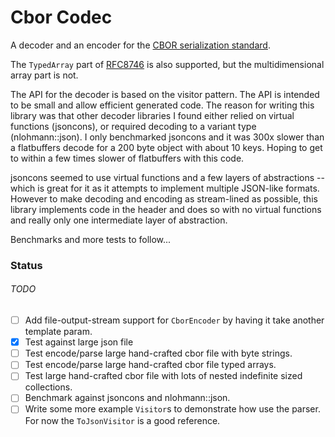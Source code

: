# Cbor Codec

A decoder and an encoder for the [CBOR serialization standard](https://www.rfc-editor.org/rfc/rfc8949.html#name-major-types).

The `TypedArray` part of [RFC8746](https://www.rfc-editor.org/rfc/rfc8746.html#name-typed-arrays) is also supported, but the multidimensional array part is not.

The API for the decoder is based on the visitor pattern. The API is intended to be small and allow efficient generated code. The reason for writing this library was that other decoder libraries I found either relied on virtual functions (jsoncons), or required decoding to a variant type (nlohmann::json). I only benchmarked jsoncons and it was 300x slower than a flatbuffers decode for a 200 byte object with about 10 keys. Hoping to get to within a few times slower of flatbuffers with this code.

jsoncons seemed to use virtual functions and a few layers of abstractions -- which is great for it as it attempts to implement multiple JSON-like formats. However to make decoding and encoding as stream-lined as possible, this library implements code in the header and does so with no virtual functions and really only one intermediate layer of abstraction.

Benchmarks and more tests to follow...

### Status
###### TODO
 - [ ] Add file-output-stream support for `CborEncoder` by having it take another template param.
 - [x] Test against large json file
 - [ ] Test encode/parse large hand-crafted cbor file with byte strings.
 - [ ] Test encode/parse large hand-crafted cbor file typed arrays.
 - [ ] Test large hand-crafted cbor file with lots of nested indefinite sized collections.
 - [ ] Benchmark against jsoncons and nlohmann::json.
 - [ ] Write some more example `Visitor`s to demonstrate how use the parser. For now the `ToJsonVisitor` is a good reference.
